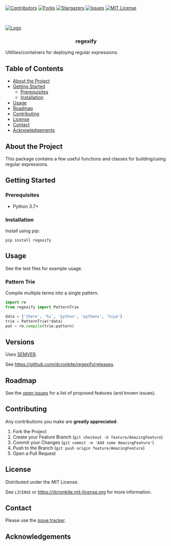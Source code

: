 [![Contributors][contributors-shield]][contributors-url]
[![Forks][forks-shield]][forks-url]
[![Stargazers][stars-shield]][stars-url]
[![Issues][issues-shield]][issues-url]
[![MIT License][license-shield]][license-url]



<!-- PROJECT LOGO -->
<br />
<div>
  <p>
    <a href="https://github.com/dcronkite/regexify">
      <img src="images/logo.png" alt="Logo">
    </a>
  </p>

  <h3 align="center">regexify</h3>

  <p>
    Utilities/containers for deploying regular expressions.
  </p>
</div>


<!-- TABLE OF CONTENTS -->
## Table of Contents

* [About the Project](#about-the-project)
* [Getting Started](#getting-started)
  * [Prerequisites](#prerequisites)
  * [Installation](#installation)
* [Usage](#usage)
* [Roadmap](#roadmap)
* [Contributing](#contributing)
* [License](#license)
* [Contact](#contact)
* [Acknowledgements](#acknowledgements)



## About the Project 
This package contains a few useful functions and classes for building/using regular expressions.


<!-- GETTING STARTED -->
## Getting Started

### Prerequisites

* Python 3.7+

### Installation
 
Install using pip:

`pip install regexify`

## Usage

See the test files for example usage.

### Pattern Trie
Compile multiple terms into a single pattern.

```python
import re
from regexify import PatternTrie

data = ['there', 'hi', 'python', 'pythons', 'hiya']
trie = PatternTrie(*data)
pat = re.compile(trie.pattern)
```

## Versions

Uses [SEMVER](https://semver.org/).

See https://github.com/dcronkite/regexify/releases.

<!-- ROADMAP -->
## Roadmap

See the [open issues](https://github.com/dcronkite/regexify/issues) for a list of proposed features (and known issues).


<!-- CONTRIBUTING -->
## Contributing

Any contributions you make are **greatly appreciated**.

1. Fork the Project
2. Create your Feature Branch (`git checkout -b feature/AmazingFeature`)
3. Commit your Changes (`git commit -m 'Add some AmazingFeature'`)
4. Push to the Branch (`git push origin feature/AmazingFeature`)
5. Open a Pull Request


<!-- LICENSE -->
## License

Distributed under the MIT License. 

See `LICENSE` or https://dcronkite.mit-license.org for more information.



<!-- CONTACT -->
## Contact

Please use the [issue tracker](https://github.com/dcronkite/regexify/issues). 


<!-- ACKNOWLEDGEMENTS -->
## Acknowledgements



<!-- MARKDOWN LINKS & IMAGES -->
<!-- https://www.markdownguide.org/basic-syntax/#reference-style-links -->
[contributors-shield]: https://img.shields.io/github/contributors/dcronkite/regexify.svg?style=flat-square
[contributors-url]: https://github.com/dcronkite/regexify/graphs/contributors
[forks-shield]: https://img.shields.io/github/forks/dcronkite/regexify.svg?style=flat-square
[forks-url]: https://github.com/dcronkite/regexify/network/members
[stars-shield]: https://img.shields.io/github/stars/dcronkite/regexify.svg?style=flat-square
[stars-url]: https://github.com/dcronkite/regexify/stargazers
[issues-shield]: https://img.shields.io/github/issues/dcronkite/regexify.svg?style=flat-square
[issues-url]: https://github.com/dcronkite/regexify/issues
[license-shield]: https://img.shields.io/github/license/dcronkite/regexify.svg?style=flat-square
[license-url]: https://kpwhri.mit-license.org/
<!-- [product-screenshot]: images/screenshot.png -->
